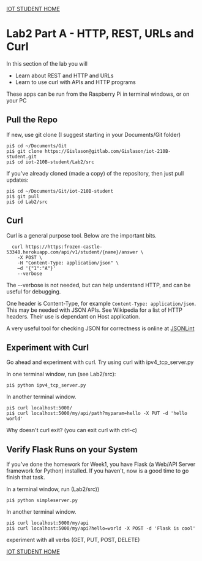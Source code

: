 [IOT STUDENT HOME](https://gitlab.com/Gislason/iot-210B-student/blob/master/README.md)

# Lab2 Part A - HTTP, REST, URLs and Curl

In this section of the lab you will

* Learn about REST and HTTP and URLs
* Learn to use curl with APIs and HTTP programs

These apps can be run from the Raspberry Pi in terminal windows, or on your PC

## Pull the Repo

If new, use git clone (I suggest starting in your Documents/Git folder)

```
pi$ cd ~/Documents/Git
pi$ git clone https://Gislason@gitlab.com/Gislason/iot-210B-student.git
pi$ cd iot-210B-student/Lab2/src
```

If you've already cloned (made a copy) of the repository, then just pull updates:

```
pi$ cd ~/Documents/Git/iot-210B-student
pi$ git pull
pi$ cd Lab2/src
```

## Curl

Curl is a general purpose tool. Below are the important bits.

```
  curl https://https:frozen-castle-53348.herokuapp.com/api/v1/student/{name}/answer \
    -X POST \
    -H "Content-Type: application/json" \
    –d '{"1":"A"}'
    --verbose
```

The --verbose is not needed, but can help understand HTTP, and can be useful for
debugging.

One header is Content-Type, for example `Content-Type: application/json`. This may be needed with
JSON APIs. See Wikipedia for a list of HTTP headers. Their use is dependant on Host application.

A very useful tool for checking JSON for correctness is online at [JSONLint](http://jsonlint.com)

## Experiment with Curl

Go ahead and experiment with curl. Try using curl with ipv4_tcp_server.py

In one terminal window, run (see Lab2/src):

```
pi$ python ipv4_tcp_server.py
```

In another terminal window.

```
pi$ curl localhost:5000/
pi$ curl localhost:5000/my/api/path?myparam=hello -X PUT -d 'hello world'
```

Why doesn't curl exit? (you can exit curl with ctrl-c)

## Verify Flask Runs on your System

If you've done the homework for Week1, you have Flask (a Web/API Server framework for Python)
installed. If you haven't, now is a good time to go finish that task.

In a terminal window, run (Lab2/src))

```
pi$ python simpleserver.py
```

In another terminal window.

```
pi$ curl localhost:5000/my/api
pi$ curl localhost:5000/my/api?hello=world -X POST -d 'Flask is cool'
```

experiment with all verbs (GET, PUT, POST, DELETE)


[IOT STUDENT HOME](https://gitlab.com/Gislason/iot-210B-student/blob/master/README.md)
